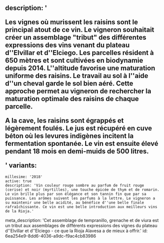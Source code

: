 description: '<p>Les vignes où murissent les raisins sont le principal atout de ce vin. Le vigneron souhaitait créer un assemblage "tribut" des différentes expressions des vins venant du plateau d''Elvillar et d''Elciego. Les parcelles résident à 650 mètres et sont cultivées en biodynamie depuis 2014. L''altitude favorise une maturation uniforme des raisins. Le travail au sol à l''aide d''un cheval garde le sol bien aéré. Cette approche permet au vigneron de rechercher la maturation optimale des raisins de chaque parcelle.</p><p>A la cave, les raisins sont égrappés et légèrement foulés. Le jus est récupéré en cuve béton où les levures indigènes incitent la fermentation spontanée. Le vin est ensuite élevé pendant 18 mois en demi-muids de 500 litres.</p>'
variants:
  -
    millesime: '2018'
    active: true
    description: 'Vin couleur rouge sombre au parfum de fruit rouge (cerise) et noir (myrtilles), une touche épicée de thym et de romarin. Le vin brille plus par son élégance et son tannin fin que par sa puissance. Les arômes suivent les parfums à la lettre. Le vigneron a su maintenir une belle acidité, au bénéfice d''une belle finale rafraîchissante. Ce vin est une belle introduction aux meilleurs vins de la Rioja.'
meta_description: 'Cet assemblage de tempranillo, grenache et de viura est un tribut aux assemblages de différents expressions des vignes du plateau d''Elvillar et d''Elciego - ce que la Rioja Alavesa a de mieux à offrir.'
id: 6ea254e9-8dd6-4036-a9dc-f9ac4cb83986
